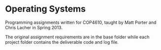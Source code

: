 # Operating Systems

Programming assignments written for COP4610, taught by Matt Porter and Chris Lacher in Spring 2013.

The original assignment requirements are in the base folder while each project folder contains the deliverable code and log file.